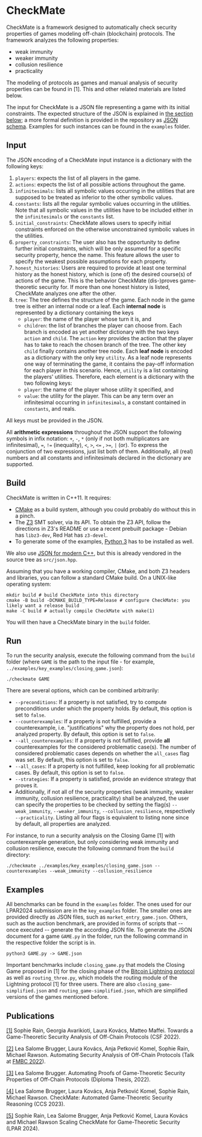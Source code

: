 # CheckMate

CheckMate is a framework designed to automatically check security properties of games modeling off-chain (blockchain) protocols.
The framework analyzes the following properties:

* weak immunity
* weaker immunity
* collusion resilience
* practicality

The modeling of protocols as games and manual analysis of security properties can be found in [1].
This and other related materials are listed below.

The input for CheckMate is a JSON file representing a game with its initial constraints.
The expected structure of the JSON is explained in [the section below](#input); a more formal definition is 
provided in the repository as [JSON schema](input.schema.json).
Examples for such instances can be found in the `examples` folder.

## Input

The JSON encoding of a CheckMate input instance is a dictionary with the following keys:

1. `players`: expects the list of all players in the game.
2. `actions`: expects the list of all possible actions throughout the game.
3. `infinitesimals`: lists all symbolic values occurring in the utilities that are supposed to be treated as inferior to the other symbolic values.
4. `constants`: lists all the regular symbolic values occurring in the utilities. Note that all symbolic values in the utilities have to be included either in the `infinitesimals` or the `constants` list.
5. `initial_constraints`: CheckMate allows users to specify initial constraints enforced on the otherwise unconstrained symbolic values in the utilities.
6. `property_constraints`: The user also has the opportunity to define further initial constraints, which will be only assumed for a specific security property, hence the name. This feature allows the user to specify the weakest possible assumptions for each property.
7. `honest_histories`: Users are required to provide at least one terminal history as the honest history, which is (one of) the desired course(s) of actions of the game. This is the behavior CheckMate (dis-)proves game-theoretic security for. If more than one honest history is listed, CheckMate analyzes one after the other.
8. `tree`:  The tree defines the structure of the game. Each node in the game tree is either an internal node or a leaf. Each **internal node** is represented by a dictionary containing the keys
    * `player`: the name of the player whose turn it is, and
    * `children`: the list of branches the player can choose from. Each branch is encoded as yet another dictionary with the two keys `action` and `child`. The `action` key provides the action that the player has to take to reach the chosen branch of the tree. The other key `child` finally contains another tree node.
Each **leaf node** is encoded as a dictionary with the only key `utility`. As a leaf node represents one way of terminating the game, it contains the pay-off information for each player in this scenario. Hence, `utility` is a list containing the players' utilities. Therefore, each element is a dictionary with the two following keys:
    * `player`: the name of the player whose utility it specified, and
    * `value`: the utility for the player. This can be any term over an infinitesimal occurring in `infinitesimals`, a constant contained in `constants`, and reals.

All keys must be provided in the JSON.

All **arithmetic expressions** throughout the JSON support the following symbols in infix notation: `+`, `-`, `*`
(only if not both multiplicators are infinitesimal), `=`, `!=` (inequality), `<`, `>`, `<=` , `>=`, `|` (or). 
To express the conjunction of two expressions, just list both of them. 
Additionally, all (real) numbers and all constants and infinitesimals declared in the dictionary are supported.

## Build

CheckMate is written in C++11. It requires:

* [CMake](https://cmake.org/) as a build system, although you could probably do without this in a pinch.
* The [Z3](https://github.com/Z3Prover/z3) SMT solver, via its API. To obtain the Z3 API, follow the directions in Z3's README or use a recent prebuilt package - Debian has `libz3-dev`, Red Hat has `z3-devel`.
* To generate some of the examples, [Python 3](https://www.python.org/downloads/) has to be installed as well.

We also use [JSON for modern C++](https://json.nlohmann.me/), but this is already vendored in the source tree as `src/json.hpp`.

Assuming that you have a working compiler, CMake, and both Z3 headers and libraries, you can follow a standard CMake build. On a UNIX-like operating system:

```shell
mkdir build # build CheckMate into this directory
cmake -B build -DCMAKE_BUILD_TYPE=Release # configure CheckMate: you likely want a release build
make -C build # actually compile CheckMate with make(1)
```

You will then have a CheckMate binary in the `build` folder.

## Run

To run the security analysis, execute the following command from the `build` folder (where `GAME` is the path to the input file - for example, `../examples/key_examples/closing_game.json`):

```shell
./checkmate GAME
```

There are several options, which can be combined arbitrarily:

* `--preconditions`: If a property is not satisfied, try to compute preconditions under which the property holds. By default, this option is set to `false`.
* `--counterexamples`: If a property is not fulfilled, provide a counterexample, i.e. "justifications" why the property does not hold, per analyzed property.  By default, this option is set to `false`.
* `--all_counterexamples`: If a property is not fulfilled, provide **all** counterexamples for the considered problematic case(s). The number of considered problematic cases depends on whether the `all_cases` flag was set. By default, this option is set to `false`.
* `--all_cases`: If a property is not fulfilled, keep looking for all problematic cases. By default, this option is set to `false`.
* `--strategies`: If a property is satisfied, provide an evidence strategy that proves it.
* Additionally, if not all of the security properties (weak immunity, weaker immunity, collusion resilience, practicality) shall be analyzed, the user can specify the properties to be checked by setting the flag(s) `--weak_immunity`, `--weaker_immunity`, `--collusion_resilience`, respectively `--practicality`. Listing all four flags is equivalent to listing none since by default, all properties are analyzed.

For instance, to run a security analysis on the Closing Game [1] with counterexample generation, but only considering weak immunity and collusion resilience, execute the following command from the `build` directory:

```shell
./checkmate ../examples/key_examples/closing_game.json --counterexamples --weak_immunity --collusion_resilience
```

## Examples

All benchmarks can be found in the `examples` folder. The ones used for our LPAR2024 submission are in the `key_examples` folder.
The smaller ones are provided directly as JSON files, such as `market_entry_game.json`. 
Others, such as the auction benchmark, are provided in forms of scripts that -- once executed -- generate the according JSON file. 
To generate the JSON document for a game `GAME.py` in the folder, run the following command in the respective folder the script is in.

```shell
python3 GAME.py -> GAME.json
```

Important benchmarks include `closing_game.py` that models the Closing Game proposed in [1] for the closing phase of the [Bitcoin Lightning protocol](https://lightning.network/lightning-network-paper.pdf) as well as `routing_three.py`, which models the routing module of the Lightning protocol [1] for three users. There are also `closing_game-simplified.json` and  `routing_game-simplified.json`, which are simplified versions of the games mentioned before.

## Publications

[[1]](https://doi.org/10.48550/arXiv.2109.07429) Sophie Rain, Georgia Avarikioti, Laura Kovács, Matteo Maffei.
Towards a Game-Theoretic Security Analysis of Off-Chain Protocols (CSF 2022).

[[2]](https://easychair.org/smart-program/FLoC2022/FMBC-2022-08-11.html#talk:201081) Lea Salome Brugger, Laura Kovács, Anja Petković Komel, Sophie Rain, Michael Rawson.
Automating Security Analysis of Off-Chain Protocols (Talk at [FMBC 2022](https://fmbc.gitlab.io/2022/)).

[[3]](https://doi.org/10.34726/hss.2022.104340) Lea Salome Brugger.
Automating Proofs of Game-Theoretic Security Properties of Off-Chain Protocols (Diploma Thesis, 2022).

[[4]](https://dl.acm.org/doi/10.1145/3576915.3623183) Lea Salome Brugger, Laura Kovács, Anja Petković Komel, Sophie Rain, Michael Rawson.
CheckMate: Automated Game-Theoretic Security Reasoning (CCS 2023).

[[5]](https://easychair.org/publications/paper/6ZDH) Sophie Rain, Lea Salome Brugger, Anja Petković Komel, Laura Kovács and Michael Rawson
Scaling CheckMate for Game-Theoretic Security (LPAR 2024).